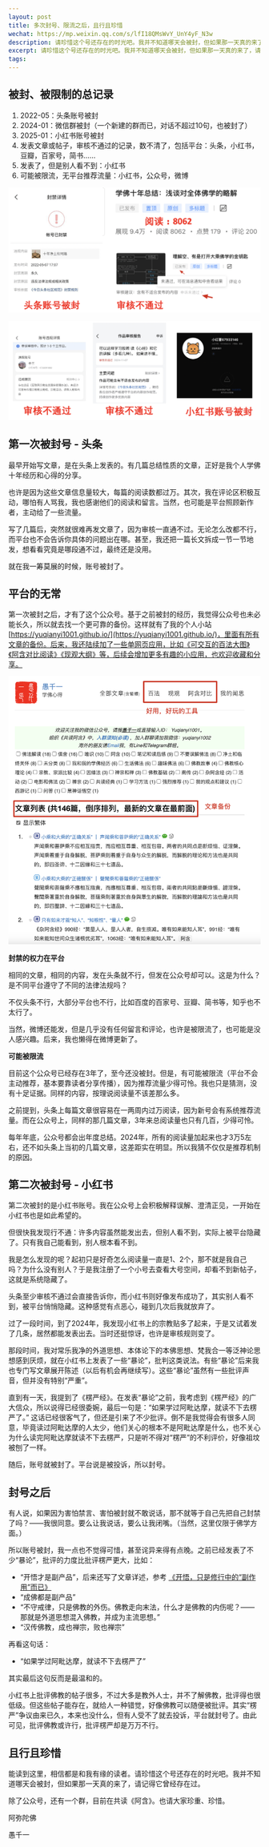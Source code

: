 ```yaml
---
layout: post
title: 多次封号、限流之后，且行且珍惜
wechat: https://mp.weixin.qq.com/s/lfI18QMsWvY_UnY4yF_N3w
description: 请珍惜这个号还存在的时光吧。我并不知道哪天会被封，但如果那一天真的来了，请记得它曾经存在过。
excerpt: 请珍惜这个号还存在的时光吧。我并不知道哪天会被封，但如果那一天真的来了，请记得它曾经存在过。
tags:
---
```


## 被封、被限制的总记录

1. 2022-05：头条账号被封  
2. 2024-01：微信群被封（一个新建的群而已，对话不超过10句，也被封了）  
3. 2025-01：小红书账号被封  
4. 发表文章或帖子，审核不通过的记录，数不清了，包括平台：头条，小红书，豆瓣，百家号，简书……  
5. 发表了，但是别人看不到：小红书  
6. 可能被限流，无平台推荐流量：小红书，公众号，微博  

![](../images/2025-02-12-16-28-33.png)

![](../images/2025-02-12-16-28-56.png)

## 第一次被封号 - 头条

最早开始写文章，是在头条上发表的。有几篇总结性质的文章，正好是我个人学佛十年经历和心得的分享。

也许是因为这些文章信息量较大，每篇的阅读数都过万。其次，我在评论区积极互动，哪怕有人骂我，我也感谢他们的阅读和留言。当然，也可能是平台照顾新作者，主动给了一些流量。

写了几篇后，突然就很难再发文章了，因为审核一直通不过。无论怎么改都不行，而平台也不会告诉你具体的问题出在哪。甚至，我还把一篇长文拆成一节一节地发，想看看究竟是哪段通不过，最终还是没用。

就在我一筹莫展的时候，账号被封了。

## 平台的无常

第一次被封之后，才有了这个公众号。基于之前被封的经历，我觉得公众号也未必能长久，所以就去找一个更可靠的备份。这样就有了我的个人小站 [https://yuqianyi1001.github.io/](https://yuqianyi1001.github.io/)，里面有所有文章的备份。后来，我还陆续加了一些单网页应用，比如《可交互的百法大图》《阿含对比阅读》《现观大纲》等，后续会增加更多有趣的小应用，也欢迎收藏和分享。

![](../images/2025-02-12-16-33-34.png)

**封禁的权力在平台**

相同的文章，相同的内容，发在头条就不行，但发在公众号却可以。这是为什么？是不同平台遵守了不同的法律法规吗？

不仅头条不行，大部分平台也不行，比如百度的百家号、豆瓣、简书等，知乎也不太行了。

当然，微博还能发，但是几乎没有任何留言和评论，也许是被限流了，也可能是没人感兴趣。后来，我也懒得在微博更新了。

**可能被限流**

目前这个公众号已经存在3年了，至今还没被封。但是，有可能被限流（平台不会主动推荐，基本要靠读者分享传播），因为推荐流量少得可怜。我也只是猜测，没有十足证据。同样的内容，按理说阅读量不该差那么多。

之前提到，头条上每篇文章很容易在一两周内过万阅读，因为新号会有系统推荐流量。而在公众号上，同样的那几篇文章，3年来总阅读量也只有几百，少得可怜。

每年年底，公众号都会出年度总结。2024年，所有的阅读量加起来也才3万5左右，还不如头条上当初的几篇文章，这差距实在明显。所以我猜不仅仅是推荐机制的原因。

## 第二次被封号 - 小红书

第二次被封的是小红书账号。我在公众号上会积极解释误解、澄清正见，一开始在小红书也是如此希望的。

但很快我发现行不通：许多内容虽然能发出去，但别人看不到，实际上被平台隐藏了。只有我自己能看到，别人根本看不到。

我是怎么发现的呢？起初只是好奇怎么阅读量一直是1、2个，那不就是我自己吗？为什么没有别人？于是我注册了一个小号去查看大号空间，却看不到新帖子，这就是系统隐藏了。

头条至少审核不通过会直接告诉你，而小红书则好像发布成功了，其实别人看不到，被平台悄悄隐藏。这种感觉有点恶心，碰到几次后我就放弃了。

过了一段时间，到了2024年，我发现小红书上的宗教贴多了起来，于是又试着发了几条，居然都能发表出去。当时还挺惊讶，也许是审核规则变了。

那段时间，我对常乐我净的外道思想、本体论下的本佛思想、梵我合一等泛神论思想感到厌烦，就在小红书上发表了一些“暴论”，批判这类说法。有些“暴论”后来我也专门写文章展开陈述（以后有机会再继续写）。这些“暴论”虽然有一些批评声音，但并没有特别“严重”。

直到有一天，我提到了《楞严经》。在发表“暴论”之前，我考虑到《楞严经》的广大信众，所以说得已经很委婉，最后一句是：“如果学过阿毗达摩，就读不下去楞严了。” 这话已经很客气了，但还是引来了不少批评。倒不是我觉得会有很多人同意，毕竟读过阿毗达摩的人太少，他们关心的根本不是阿毗达摩是什么，也不关心为什么读完阿毗达摩就读不下去楞严，只是听不得对“楞严”的不利评价，好像祖坟被刨了一样。

随后，账号就被封了。平台说是被投诉，所以封号。

## 封号之后

有人说，如果因为害怕禁言、害怕被封就不敢说话，那不就等于自己先把自己封禁了吗？——我很同意。要么让我说话，要么让我闭嘴。（当然，这里仅限于佛学方面。）

所以账号被封，我一点也不觉得可惜，甚至诧异来得有点晚。之前已经发表了不少“暴论”，批评的力度比批评楞严更大，比如：

* “开悟才是副产品”，后来还写了文章详述，参考 [《开悟，只是修行中的“副作用”而已》](https://mp.weixin.qq.com/s/8vutlnqb1W0HRc86JZMlIA)  
* “成佛都是副产品”  
* “不守戒律，只是佛教的外伤。佛教走向末法，什么才是佛教的内伤呢？—— 那就是外道思想混入佛教，并成为主流思想。”  
* “汉传佛教，成也禅宗，败也禅宗”  

再看这句话：

* “如果学过阿毗达摩，就读不下去楞严了”

其实最后这句反而是最温和的。

小红书上批评佛教的帖子很多，不过大多是教外人士，并不了解佛教，批评得也很低级。但这些帖子能存在，就给人一种错觉，好像佛教可以随便被批评。其实“楞严”争议由来已久，本来也没什么，但有人受不了就去投诉，平台就封号了。由此可见，批评佛教或许行，批评楞严却是万万不行。


## 且行且珍惜

能读到这里，相信都是和我有缘的读者。请珍惜这个号还存在的时光吧。我并不知道哪天会被封，但如果那一天真的来了，请记得它曾经存在过。

除了公众号，还有一个群，目前在共读《阿含》。也请大家珍重、珍惜。

阿弥陀佛

愚千一
